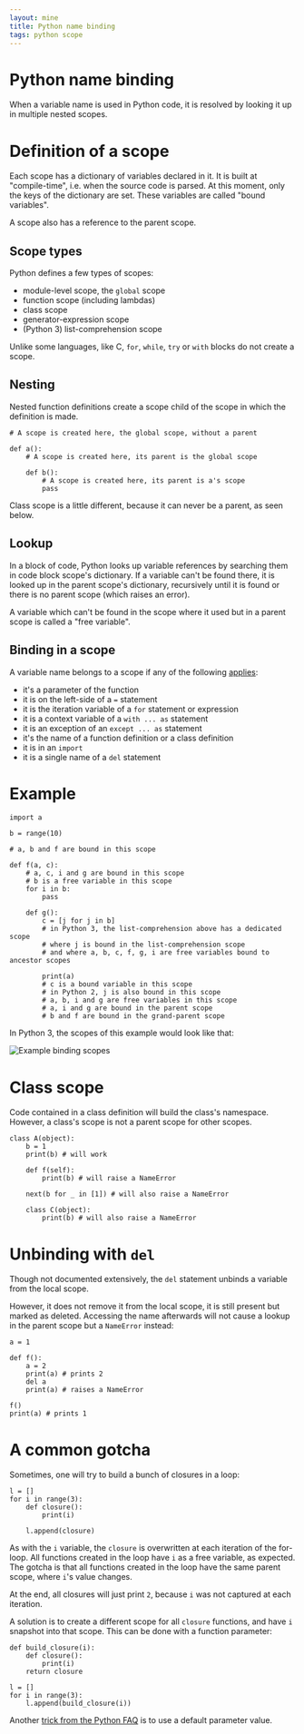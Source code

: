 ```yaml
---
layout: mine
title: Python name binding
tags: python scope
---
```


# Python name binding

When a variable name is used in Python code, it is resolved by looking it up in multiple nested scopes.

# Definition of a scope

Each scope has a dictionary of variables declared in it. It is built at "compile-time", i.e. when the source code is parsed. At this moment, only the keys of the dictionary are set. These variables are called "bound variables".

A scope also has a reference to the parent scope.

## Scope types

Python defines a few types of scopes:

* module-level scope, the `global` scope
* function scope (including lambdas)
* class scope
* generator-expression scope
* (Python 3) list-comprehension scope

Unlike some languages, like C, `for`, `while`, `try` or `with` blocks do not create a scope.

## Nesting

Nested function definitions create a scope child of the scope in which the definition is made.

```
# A scope is created here, the global scope, without a parent

def a():
	# A scope is created here, its parent is the global scope

	def b():
		# A scope is created here, its parent is a's scope
		pass
```

Class scope is a little different, because it can never be a parent, as seen below.

## Lookup

In a block of code, Python looks up variable references by searching them in code block scope's dictionary. If a variable can't be found there, it is looked up in the parent scope's dictionary, recursively until it is found or there is no parent scope (which raises an error).

A variable which can't be found in the scope where it used but in a parent scope is called a "free variable".

## Binding in a scope

A variable name belongs to a scope if any of the following [applies](https://docs.python.org/3/reference/executionmodel.html#binding-of-names):

* it's a parameter of the function
* it is on the left-side of a `=` statement
* it is the iteration variable of a `for` statement or expression
* it is a context variable of a `with ... as` statement
* it is an exception of an `except ... as` statement
* it's the name of a function definition or a class definition
* it is in an `import`
* it is a single name of a `del` statement

# Example

```
import a

b = range(10)

# a, b and f are bound in this scope

def f(a, c):
	# a, c, i and g are bound in this scope
	# b is a free variable in this scope
	for i in b:
		pass

	def g():
		c = [j for j in b]
		# in Python 3, the list-comprehension above has a dedicated scope
		# where j is bound in the list-comprehension scope
		# and where a, b, c, f, g, i are free variables bound to ancestor scopes

		print(a)
		# c is a bound variable in this scope
		# in Python 2, j is also bound in this scope
		# a, b, i and g are free variables in this scope
		# a, i and g are bound in the parent scope
		# b and f are bound in the grand-parent scope
```

In Python 3, the scopes of this example would look like that:

![Example binding scopes](python-scopes.png)

# Class scope

Code contained in a class definition will build the class's namespace.
However, a class's scope is not a parent scope for other scopes.

```
class A(object):
	b = 1
	print(b) # will work

	def f(self):
		print(b) # will raise a NameError

	next(b for _ in [1]) # will also raise a NameError

	class C(object):
		print(b) # will also raise a NameError
```

# Unbinding with `del`

Though not documented extensively, the `del` statement unbinds a variable from the local scope.

However, it does not remove it from the local scope, it is still present but marked as deleted.
Accessing the name afterwards will not cause a lookup in the parent scope but a `NameError` instead:

```
a = 1

def f():
	a = 2
	print(a) # prints 2
	del a
	print(a) # raises a NameError

f()
print(a) # prints 1
```

# A common gotcha

Sometimes, one will try to build a bunch of closures in a loop:

```
l = []
for i in range(3):
	def closure():
		print(i)

	l.append(closure)
```

As with the `i` variable, the `closure` is overwritten at each iteration of the for-loop.
All functions created in the loop have `i` as a free variable, as expected.
The gotcha is that all functions created in the loop have the same parent scope, where `i`'s value changes.

At the end, all closures will just print `2`, because `i` was not captured at each iteration.

A solution is to create a different scope for all `closure` functions, and have `i` snapshot into that scope.
This can be done with a function parameter:

```
def build_closure(i):
	def closure():
		print(i)
	return closure

l = []
for i in range(3):
	l.append(build_closure(i))
```

Another [trick from the Python FAQ](https://docs.python.org/3/faq/programming.html#why-do-lambdas-defined-in-a-loop-with-different-values-all-return-the-same-result) is to use a default parameter value.

